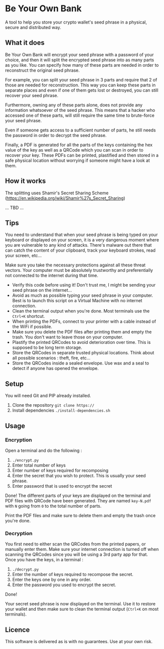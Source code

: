 # Be Your Own Bank #
A tool to help you store your crypto wallet's seed phrase in a physical, secure and distributed way.

## What it does ##
Be Your Own Bank will encrypt your seed phrase with a password of your choice, and then it will split the encrypted seed phrase into as many parts as you like. You can specify how many of these parts are needed in order to reconstruct the original seed phrase.

For example, you can split your seed phrase in 3 parts and require that 2 of those are needed for reconstruction. This way you can keep these parts in separate places and even if one of them gets lost or destroyed, you can still recover your seed phrase.

Furthermore, owning any of these parts alone, does not provide any information whatsoever of the seed phrase. This means that a hacker who accessed one of these parts, will still require the same time to brute-force your seed phrase.

Even if someone gets access to a sufficient number of parts, he still needs the password in order to decrypt the seed phrase.

Finally, a PDF is generated for all the parts of the keys containing the hex value of the key as well as a QRCode which you can scan in order to recover your key. These PDFs can be printed, plastified and then stored in a safe physical location without worrying if someone might have a look at them.

## How it works
The splitting uses Shamir's Secret Sharing Scheme (https://en.wikipedia.org/wiki/Shamir%27s_Secret_Sharing)

... TBD ...

## Tips ##
You need to understand that when your seed phrase is being typed on your keyboard or displayed on your screen, it is a very dangerous moment where you are vulnerable to any kind of attacks. There's malware out there that can catch the content of your clipboard, track your keyboard strokes, read your screen, etc...

Make sure you take the necessary protections against all these threat vectors. Your computer must be absolutely trustworthy and preferentially not connected to the internet during that time.

* Verify this code before using it! Don't trust me, I might be sending your seed phrase on the internet...
* Avoid as much as possible typing your seed phrase in your computer. Best is to launch this script on a Virtual Machine with no internet connection.
* Clean the terminal output when you're done. Most terminals use the `Ctrl+K` shortcut.
* When printing the PDFs, connect to your printer with a cable instead of the WiFi if possible.
* Make sure you delete the PDF files after printing them and empty the trash. You don't want to leave those on your computer.
* Plastify the printed QRCodes to avoid deterioration over time. This is supposed to be long term storage.
* Store the QRCodes in separate trusted physical locations. Think about all possible scenarios : theft, fire, etc...
* Store the QRCodes inside a sealed envelope. Use wax and a seal to detect if anyone has opened the envelope.

## Setup ##
You will need Git and PIP already installed.

1. Clone the repository
`git clone https://`
2. Install dependencies
`./install-dependencies.sh`

## Usage ##
### Encryption
Open a terminal and do the following :
1. `./encrypt.py`
2. Enter total number of keys
3. Enter number of keys required for recomposing
4. Enter the secret that you wish to protect. This is usually your seed phrase.
5. Enter password that is used to encrypt the secret

Done!
The different parts of your keys are displayed on the terminal and PDF files with QRCode have been generated. They are named `key-N.pdf` with `N` going from `0` to the total number of parts.

Print the PDF files and make sure to delete them and empty the trash once you're done.

### Decryption
You first need to either scan the QRCodes from the printed papers, or manually enter them.
Make sure your internet connection is turned off when scanning the QRCodes since you will be using a 3rd party app for that.
Once you have the keys, in a terminal :
1. `./decrypt.py`
2. Enter the number of keys required to recompose the secret.
3. Enter the keys one by one in any order.
4. Enter the password you used to encrypt the secret.

Done!

Your secret seed phrase is now displayed on the terminal. Use it to restore your wallet and then make sure to clean the terminal output (`Ctrl+K` on most terminals).

## Licence ##
This software is delivered as is with no guarantees. Use at your own risk.
